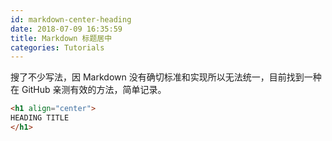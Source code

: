 ```yaml
---
id: markdown-center-heading
date: 2018-07-09 16:35:59
title: Markdown 标题居中
categories: Tutorials
---
```


搜了不少写法，因 Markdown 没有确切标准和实现所以无法统一，目前找到一种在 GitHub 亲测有效的方法，简单记录。

```html
<h1 align="center">
HEADING TITLE
</h1>
```